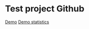 # Test project Github

[Demo](https://fierce-bastion-27776.herokuapp.com/)
[Demo statistics](https://fierce-bastion-27776.herokuapp.com/statistics)
